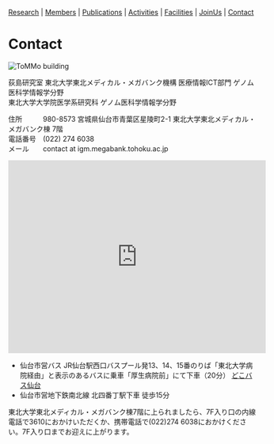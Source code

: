 [Research](https://ogishimalab.github.io/Research)  |  [Members](https://ogishimalab.github.io/Members)  |  [Publications](https://ogishimalab.github.io/Publications)  |  [Activities](https://ogishimalab.github.io/Activities)  |  [Facilities](https://ogishimalab.github.io/Facilities)  |  [JoinUs](https://ogishimalab.github.io/JoinUs)  |  [Contact](https://ogishimalab.github.io/Contact)

# Contact

![ToMMo building](https://raw.githubusercontent.com/ogishimalab/ogishimalab.github.io/main/image/ToMMo_building.jpeg)

荻島研究室
東北大学東北メディカル・メガバンク機構 医療情報ICT部門 ゲノム医科学情報学分野  
東北大学大学院医学系研究科 ゲノム医科学情報学分野 

住所　　　980-8573 宮城県仙台市青葉区星陵町2-1 東北大学東北メディカル・メガバンク棟 7階  
電話番号　(022) 274 6038  
メール　　contact at igm.megabank.tohoku.ac.jp  

<iframe frameborder="0" height="390" src="https://www.google.com/maps/embed?pb=!1m14!1m8!1m3!1d1566.1681103460887!2d140.85741507731984!3d38.27169829068406!3m2!1i1024!2i768!4f13.1!3m3!1m2!1s0x0%3A0xc1c5ac060ff6bf5d!2z5p2x5YyX5aSn5a2m5p2x5YyX44Oh44OH44Kj44Kr44Or44O744Oh44Ks44OQ44Oz44Kv5qOf!5e0!3m2!1sja!2sjp!4v1610417529362!5m2!1sja!2sjp" width="520" style="border: 0;"></iframe>

- 仙台市営バス JR仙台駅西口バスプール発13、14、15番のりば「東北大学病院経由」と表示のあるバスに乗車「厚生病院前」にて下車（20分） [どこバス仙台](https://www.dokobasu.kotsu.city.sendai.jp/wgsys/wgp/bus.htm?tabName=searchTab&selectedLandmarkCatCd=&selectfiftySoundCharacter=&from=%E4%BB%99%E5%8F%B0%E9%A7%85%E5%89%8D&fromType=1&to=%E5%8E%9A%E7%94%9F%E7%97%85%E9%99%A2%E5%89%8D&toType=1&locale=ja&fromlat=&fromlng=&tolat=&tolng=&fromSignpoleKey=&routeLayoutCd=&bsid=1&fromBusStopCd=&toBusStopCd=&mapFlag=false&existYn=N&routeKey=&nextDiagramFlag=0&diaRevisedDate=)
- 仙台市営地下鉄南北線 北四番丁駅下車 徒歩15分

東北大学東北メディカル・メガバンク棟7階に上られましたら、7F入り口の内線電話で3610におかけいただくか、携帯電話で(022)274 6038におかけください。7F入り口までお迎えに上がります。

